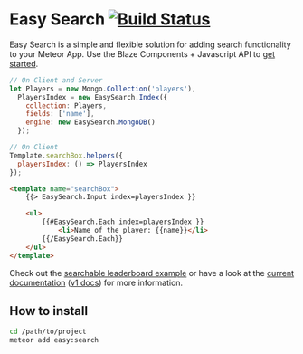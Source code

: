 Easy Search [![Build Status](https://travis-ci.org/matteodem/meteor-easy-search.svg?branch=master)](https://travis-ci.org/matteodem/meteor-easy-search)
=====================

Easy Search is a simple and flexible solution for adding search functionality to your Meteor App. Use the Blaze Components + Javascript API to [get started](http://matteodem.github.io/meteor-easy-search/getting-started).

```javascript
// On Client and Server
let Players = new Mongo.Collection('players'),
  PlayersIndex = new EasySearch.Index({
    collection: Players,
    fields: ['name'],
    engine: new EasySearch.MongoDB()
  });
```

```javascript
// On Client
Template.searchBox.helpers({
  playersIndex: () => PlayersIndex
});
```

```html
<template name="searchBox">
    {{> EasySearch.Input index=playersIndex }}

    <ul>
        {{#EasySearch.Each index=playersIndex }}
            <li>Name of the player: {{name}}</li>
        {{/EasySearch.Each}}
    </ul>
</template>
```

Check out the [searchable leaderboard example](https://github.com/matteodem/easy-search-leaderboard) or have a look at the [current documentation](http://matteodem.github.io/meteor-easy-search/) ([v1 docs](https://github.com/matteodem/meteor-easy-search/tree/gh-pages/_v1docs)) for more information.

## How to install

```sh
cd /path/to/project
meteor add easy:search
```

